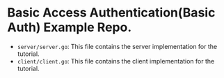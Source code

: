 # Basic Access Authentication(Basic Auth) Example Repo.

- `server/server.go`: This file contains the server implementation for the tutorial.
- `client/client.go`: This file contains the client implementation for the tutorial.
